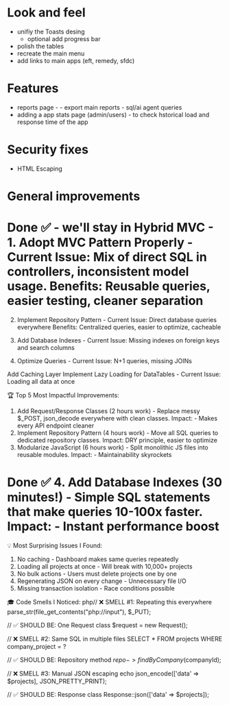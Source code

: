 # Look and feel
- unifiy the Toasts desing  
    - optional add progress bar
- polish the tables 
- recreate the main menu
- add links to main apps (eft, remedy, sfdc)


# Features
- reports page -
        - export main reports
        - sql/ai agent queries
- adding a app stats page (admin/users) - to check hstorical load and response time of the app

# Security fixes
- HTML Escaping 

# General improvements
# Done ✅ - we'll stay in Hybrid MVC - 1. Adopt MVC Pattern Properly - Current Issue: Mix of direct SQL in controllers, inconsistent model usage. Benefits: Reusable queries, easier testing, cleaner separation

2. Implement Repository Pattern  - Current Issue: Direct database queries everywhere
Benefits: Centralized queries, easier to optimize, cacheable

3. Add Database Indexes  - Current Issue: Missing indexes on foreign keys and search columns
4. Optimize Queries - Current Issue: N+1 queries, missing JOINs

Add Caching Layer
 Implement Lazy Loading for DataTables  - Current Issue: Loading all data at once

 🏆 Top 5 Most Impactful Improvements:
1. Add Request/Response Classes (2 hours work) - Replace messy $_POST, json_decode everywhere with clean classes.
Impact: - Makes every API endpoint cleaner
2. Implement Repository Pattern (4 hours work) - Move all SQL queries to dedicated repository classes.
Impact: DRY principle, easier to optimize
3. Modularize JavaScript (6 hours work) - Split monolithic JS files into reusable modules.
Impact:  - Maintainability skyrockets
# Done ✅  4. Add Database Indexes (30 minutes!) - Simple SQL statements that make queries 10-100x faster. Impact: - Instant performance boost

💡 Most Surprising Issues I Found:
1. No caching - Dashboard makes same queries repeatedly
2. Loading all projects at once - Will break with 10,000+ projects
3. No bulk actions - Users must delete projects one by one
4. Regenerating JSON on every change - Unnecessary file I/O
5. Missing transaction isolation - Race conditions possible

🎓 Code Smells I Noticed:
php// ❌ SMELL #1: Repeating this everywhere
parse_str(file_get_contents("php://input"), $_PUT);

// ✅ SHOULD BE: One Request class
$request = new Request();

// ❌ SMELL #2: Same SQL in multiple files
SELECT * FROM projects WHERE company_project = ?

// ✅ SHOULD BE: Repository method
$repo->findByCompany($companyId);

// ❌ SMELL #3: Manual JSON escaping
echo json_encode(['data' => $projects], JSON_PRETTY_PRINT);

// ✅ SHOULD BE: Response class
Response::json(['data' => $projects]);